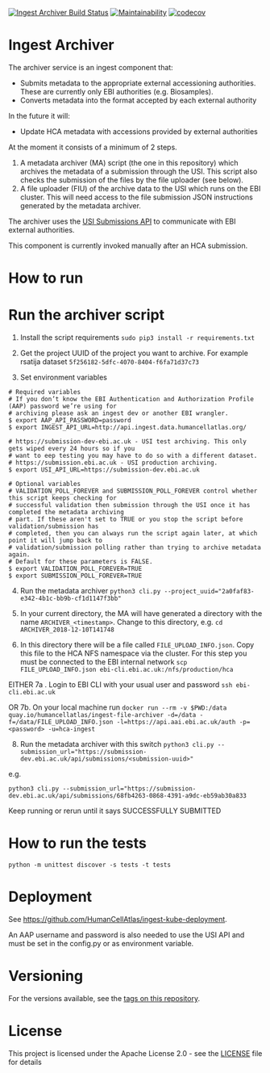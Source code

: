 [![Ingest Archiver Build Status](https://travis-ci.org/HumanCellAtlas/ingest-archiver.svg?branch=master)](https://travis-ci.org/HumanCellAtlas/ingest-archiver)
[![Maintainability](https://api.codeclimate.com/v1/badges/8ce423001595db4e6de7/maintainability)](https://codeclimate.com/github/HumanCellAtlas/ingest-archiver/maintainability)
[![codecov](https://codecov.io/gh/HumanCellAtlas/ingest-archiver/branch/master/graph/badge.svg)](https://codecov.io/gh/HumanCellAtlas/ingest-archiver)

# Ingest Archiver
The archiver service is an ingest component that:
- Submits metadata to the appropriate external accessioning authorities. These are currently only EBI authorities (e.g. Biosamples).
- Converts metadata into the format accepted by each external authority

In the future it will:
- Update HCA metadata with accessions provided by external authorities

At the moment it consists of a minimum of 2 steps.
1. A metadata archiver (MA) script (the one in this repository) which archives the metadata of a submission through the USI. This script also checks the submission of the files by the file uploader (see below).
1. A file uploader (FIU) of the archive data to the USI which runs on the EBI cluster. This will need access to the file submission JSON instructions generated by the metadata archiver.

The archiver uses the [USI Submissions API](https://submission-dev.ebi.ac.uk/api/docs/how_to_submit_data_programatically.html#_overview) to communicate with EBI external authorities.

This component is currently invoked manually after an HCA submission.

# How to run
# Run the archiver script
1. Install the script requirements
`sudo pip3 install -r requirements.txt`

2. Get the project UUID of the project you want to archive. For example rsatija dataset `5f256182-5dfc-4070-8404-f6fa71d37c73`

3. Set environment variables
```
# Required variables
# If you don’t know the EBI Authentication and Authorization Profile (AAP) password we’re using for 
# archiving please ask an ingest dev or another EBI wrangler.
$ export AAP_API_PASSWORD=password
$ export INGEST_API_URL=http://api.ingest.data.humancellatlas.org/

# https://submission-dev-ebi.ac.uk - USI test archiving. This only gets wiped every 24 hours so if you
# want to eep testing you may have to do so with a different dataset.
# https://submission.ebi.ac.uk - USI production archiving.
$ export USI_API_URL=https://submission-dev.ebi.ac.uk

# Optional variables
# VALIDATION_POLL_FOREVER and SUBMISSION_POLL_FOREVER control whether this script keeps checking for 
# successful validation then submission through the USI once it has completed the metadata archiving
# part. If these aren't set to TRUE or you stop the script before validation/submission has 
# completed, then you can always run the script again later, at which point it will jump back to 
# validation/submission polling rather than trying to archive metadata again. 
# Default for these parameters is FALSE.
$ export VALIDATION_POLL_FOREVER=TRUE
$ export SUBMISSION_POLL_FOREVER=TRUE
```

4. Run the metadata archiver
`python3 cli.py --project_uuid="2a0faf83-e342-4b1c-bb9b-cf1d1147f3bb"`

5. In your current directory, the MA will have generated a directory with the name `ARCHIVER_<timestamp>`. Change to this directory, e.g. 
`cd ARCHIVER_2018-12-10T141748`

6. In this directory there will be a file called `FILE_UPLOAD_INFO.json`. Copy this file to the HCA NFS namespace via the cluster. For this step you must be connected to the EBI internal network
`scp FILE_UPLOAD_INFO.json ebi-cli.ebi.ac.uk:/nfs/production/hca`

EITHER
7a . Login to EBI CLI with your usual user and password
`ssh ebi-cli.ebi.ac.uk`
  
OR
7b. On your local machine run
`docker run --rm -v $PWD:/data quay.io/humancellatlas/ingest-file-archiver -d=/data -f=/data/FILE_UPLOAD_INFO.json -l=https://api.aai.ebi.ac.uk/auth -p=<password> -u=hca-ingest`

8. Run the metadata archiver with this switch
`python3 cli.py --submission_url="https://submission-dev.ebi.ac.uk/api/submissions/<submission-uuid>"`

e.g. 

`python3 cli.py --submission_url="https://submission-dev.ebi.ac.uk/api/submissions/68fb4263-0868-4391-a9dc-eb59ab30a833`

Keep running or rerun until it says SUCCESSFULLY SUBMITTED

# How to run the tests

```
python -m unittest discover -s tests -t tests

```

# Deployment
See https://github.com/HumanCellAtlas/ingest-kube-deployment.

An AAP username and password is also needed to use the USI API and must be set in the config.py or as environment variable.

# Versioning

For the versions available, see the [tags on this repository](https://github.com/HumanCellAtlas/ingest-archiver/tags).

# License

This project is licensed under the Apache License 2.0 - see the [LICENSE](LICENSE) file for details
